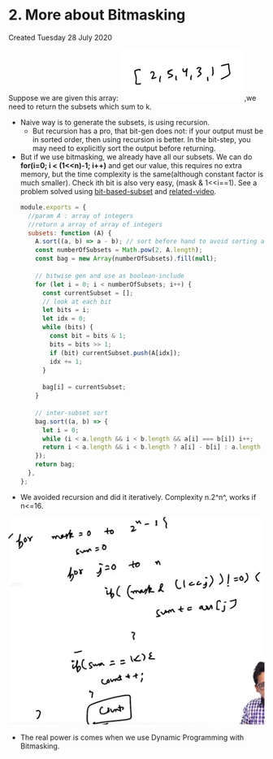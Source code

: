 # 2. More about Bitmasking
Created Tuesday 28 July 2020

Suppose we are given this array:
![](../../../../../assets/2._More_about_Bitmasking-image-1-3191b7ed.png)
,we need to return the subsets which sum to k.

- Naive way is to generate the subsets, is using recursion.
	- But recursion has a pro, that bit-gen does not: if your output must be in sorted order, then using recursion is better. In the bit-step, you may need to explicitly sort the output before returning.
- But if we use bitmasking, we already have all our subsets. We can do **for(i=0; i < (1<<n)-1; i++)** and get our value, this requires no extra memory, but the time complexity is the same(although constant factor is much smaller). Check ith bit is also very easy, (mask & 1<<i\==1). See a problem solved using [bit-based-subset](https://www.interviewbit.com/problems/subset/) and [related-video](https://www.youtube.com/live/fUJt4mEROMA?si=wBwx_vs9xbJQ09_I&t=939).
	```js
	module.exports = {
	  //param A : array of integers
	  //return a array of array of integers
	  subsets: function (A) {
	    A.sort((a, b) => a - b); // sort before hand to avoid sorting all subsets
	    const numberOfSubsets = Math.pow(2, A.length);
	    const bag = new Array(numberOfSubsets).fill(null);

	    // bitwise gen and use as boolean-include
	    for (let i = 0; i < numberOfSubsets; i++) {
	      const currentSubset = [];
	      // look at each bit
	      let bits = i;
	      let idx = 0;
	      while (bits) {
	        const bit = bits & 1;
	        bits = bits >> 1;
	        if (bit) currentSubset.push(A[idx]);
	        idx += 1;
	      }

	      bag[i] = currentSubset;
	    }

	    // inter-subset sort
	    bag.sort((a, b) => {
	      let i = 0;
	      while (i < a.length && i < b.length && a[i] === b[i]) i++;
	      return i < a.length && i < b.length ? a[i] - b[i] : a.length - b.length;
	    });
	    return bag;
	  },
	};
	```
- We avoided recursion and did it iteratively. Complexity n.2^n^, works if n<=16.

![](../../../../../assets/2._More_about_Bitmasking-image-2-3191b7ed.png)

- The real power is comes when we use Dynamic Programming with Bitmasking.
